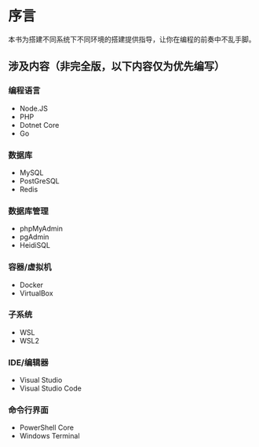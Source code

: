 # 序言

本书为搭建不同系统下不同环境的搭建提供指导，让你在编程的前奏中不乱手脚。  

## 涉及内容（非完全版，以下内容仅为优先编写）

### 编程语言

* Node.JS
* PHP
* Dotnet Core
* Go

### 数据库

* MySQL
* PostGreSQL
* Redis

### 数据库管理

* phpMyAdmin
* pgAdmin
* HeidiSQL

### 容器/虚拟机

* Docker
* VirtualBox

### 子系统

* WSL
* WSL2

### IDE/编辑器

* Visual Studio
* Visual Studio Code

### 命令行界面

* PowerShell Core
* Windows Terminal